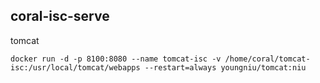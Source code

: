 ## coral-isc-serve

tomcat

```
docker run -d -p 8100:8080 --name tomcat-isc -v /home/coral/tomcat-isc:/usr/local/tomcat/webapps --restart=always youngniu/tomcat:niu
```

